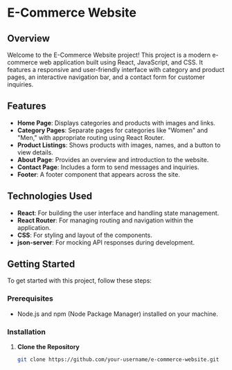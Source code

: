 # E-Commerce Website

## Overview

Welcome to the E-Commerce Website project! This project is a modern e-commerce web application built using React, JavaScript, and CSS. It features a responsive and user-friendly interface with category and product pages, an interactive navigation bar, and a contact form for customer inquiries.

## Features

- **Home Page**: Displays categories and products with images and links.
- **Category Pages**: Separate pages for categories like "Women" and "Men," with appropriate routing using React Router.
- **Product Listings**: Shows products with images, names, and a button to view details.
- **About Page**: Provides an overview and introduction to the website.
- **Contact Page**: Includes a form to send messages and inquiries.
- **Footer**: A footer component that appears across the site.

## Technologies Used

- **React**: For building the user interface and handling state management.
- **React Router**: For managing routing and navigation within the application.
- **CSS**: For styling and layout of the components.
- **json-server**: For mocking API responses during development.

## Getting Started

To get started with this project, follow these steps:

### Prerequisites

- Node.js and npm (Node Package Manager) installed on your machine.

### Installation

1. **Clone the Repository**

   ```bash
   git clone https://github.com/your-username/e-commerce-website.git
